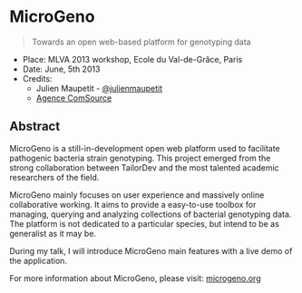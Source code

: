 # MicroGeno

> Towards an open web-based platform for genotyping data

* Place: MLVA 2013 workshop, Ecole du Val-de-Grâce, Paris
* Date: June, 5th 2013
* Credits: 
	* Julien Maupetit - [@julienmaupetit](https://twitter.com/julienmaupetit)
	* [Agence ComSource](http://comsource.fr)

## Abstract

MicroGeno is a still-in-development open web platform used to facilitate
pathogenic bacteria strain genotyping. This project emerged from the strong
collaboration between TailorDev and the most talented academic researchers of
the field.

MicroGeno mainly focuses on user experience and massively online collaborative
working. It aims to provide a easy-to-use toolbox for managing, querying and
analyzing collections of bacterial genotyping data. The platform is not
dedicated to a particular species, but intend to be as generalist as it may be.

During my talk, I will introduce MicroGeno main features with a live demo of the
application.

For more information about MicroGeno, please visit:
[microgeno.org](http://microgeno.org)
